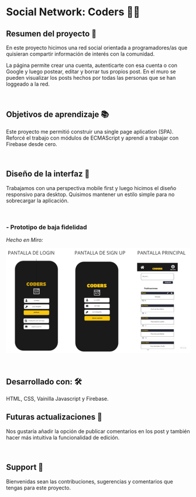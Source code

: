 # Social Network: Coders 👩‍💻

## Resumen del proyecto 📌

En este proyecto hicimos una red social orientada a programadores/as que quisieran compartir información de interés con la comunidad. 

La página permite crear una cuenta, autenticarte con esa cuenta o con Google y luego postear, editar y borrar tus propios post. En el muro se pueden visualizar los posts hechos por todas las personas que se han loggeado a la red.

<br />

## Objetivos de aprendizaje 📚

Este proyecto me permitió construir una single page aplication (SPA). Reforcé el trabajo con módulos de ECMAScript y aprendí a trabajar con Firebase desde cero.

<br />


## Diseño de la interfaz 	📱

Trabajamos con una perspectiva mobile first y luego hicimos el diseño responsivo para desktop. Quisimos mantener un estilo simple para no sobrecargar la aplicación.

<br />

### - Prototipo de baja fidelidad  

*Hecho en Miro:*

![prototipo de alta fidelidad en miro](src/images/coders-prototipo.jpg "prototipo de alta fidelidad en miro")

<br />

## Desarrollado con: 	🛠️ 
HTML, CSS, Vainilla Javascript y Firebase.
<br />

## Futuras actualizaciones 🎯
Nos gustaría añadir la opción de publicar comentarios en los post y también hacer más intuitiva la funcionalidad de edición.

<br />

##  Support 🤝
Bienvenidas sean las contribuciones, sugerencias y comentarios que tengas para este proyecto.

